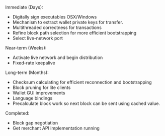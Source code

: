 Immediate (Days):
* Digitally sign executables OSX/Windows
* Mechanism to extract wallet private keys for transfer.
* Multithreaded correctness for transactions
* Refine block path selection for more efficient bootstrapping
* Select live-network port

Near-term (Weeks):
* Activate live network and begin distribution
* Fixed-rate keepalive  

Long-term (Months):
* Checksum calculating for efficient reconnection and bootstrapping
* Block pruning for lite clients
* Wallet GUI improvements
* Language bindings
* Precalculate block work so next block can be sent using cached value.

Completed:
* Block gap negotiation  
* Get merchant API implementation running
